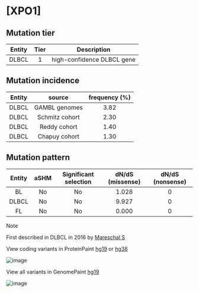 # [XPO1]

## Mutation tier

|Entity|Tier|Description               |
|:------:|:----:|--------------------------|
|DLBCL |1   |high-confidence DLBCL gene|
## Mutation incidence

|Entity|source        |frequency (%)|
|:------:|:--------------:|:-------------:|
|DLBCL |GAMBL genomes |3.82         |
|DLBCL |Schmitz cohort|2.30         |
|DLBCL |Reddy cohort  |1.40         |
|DLBCL |Chapuy cohort |1.30         |

## Mutation pattern

|Entity|aSHM|Significant selection|dN/dS (missense)|dN/dS (nonsense)|
|:------:|:----:|:---------------------:|:----------------:|:----------------:|
|BL    |No  |No                   |1.028           |0               |
|DLBCL |No  |No                   |9.927           |0               |
|FL    |No  |No                   |0.000           |0               |


> [!NOTE]
> First described in DLBCL in 2016 by [Mareschal S](https://pubmed.ncbi.nlm.nih.gov/26608593)

View coding variants in ProteinPaint [hg19](https://www.bcgsc.ca/downloads/morinlab/GAMBL/test/genes/XPO1_protein.html)  or [hg38](https://www.bcgsc.ca/downloads/morinlab/GAMBL/test/genes/XPO1_protein_hg38.html)

![image](../../images/proteinpaint/XPO1_NM_003400.svg)

View all variants in GenomePaint [hg19](https://www.bcgsc.ca/downloads/morinlab/GAMBL/test/genes/XPO1.html)

![image](../../images/proteinpaint/XPO1.svg)
